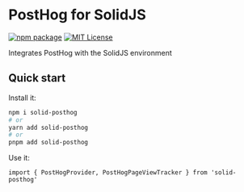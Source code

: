 # PostHog for SolidJS

[![npm package](https://img.shields.io/npm/v/posthog-js?style=flat-square)](https://www.npmjs.com/package/posthog-js)
[![MIT License](https://img.shields.io/badge/License-MIT-red.svg?style=flat-square)](https://opensource.org/licenses/MIT)

Integrates PostHog with the SolidJS environment

## Quick start

Install it:

```bash
npm i solid-posthog
# or
yarn add solid-posthog
# or
pnpm add solid-posthog
```

Use it:

```tsx
import { PostHogProvider, PostHogPageViewTracker } from 'solid-posthog'
```
